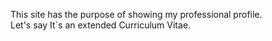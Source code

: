 
This site has the purpose of showing my professional profile. <br>
Let's say It´s an extended Curriculum Vitae.
